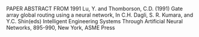 PAPER ABSTRACT FROM 1991
Lu, Y. and Thomborson, C.D. (1991) Gate array global routing using a neural network, In  C.H. Dagli, S. R. Kumara, and Y.C. Shin(eds) Intelligent Engineering Systems Through Artificial Neural Networks, 895-990, New York, ASME Press
